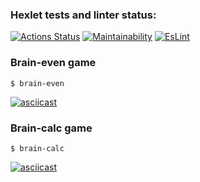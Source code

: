### Hexlet tests and linter status:
[![Actions Status](https://github.com/ChechelRoman/frontend-project-lvl1/workflows/hexlet-check/badge.svg)](https://github.com/ChechelRoman/frontend-project-lvl1/actions)
[![Maintainability](https://api.codeclimate.com/v1/badges/a99a88d28ad37a79dbf6/maintainability)](https://codeclimate.com/github/codeclimate/codeclimate/maintainability)
[![EsLint](https://github.com/ChechelRoman/frontend-project-lvl1/actions/workflows/EsLintCheck.yml/badge.svg)](https://github.com/ChechelRoman/frontend-project-lvl1/actions)

### Brain-even game

```
$ brain-even
```
[![asciicast](https://asciinema.org/a/kGIAexccC0mF5xMEzOMqQLtyE.svg)](https://asciinema.org/a/kGIAexccC0mF5xMEzOMqQLtyE)

### Brain-calc game

```
$ brain-calc
```
[![asciicast](https://asciinema.org/a/IequwaYsmAFKgy6NuZMTbCQUS.svg)](https://asciinema.org/a/IequwaYsmAFKgy6NuZMTbCQUS)